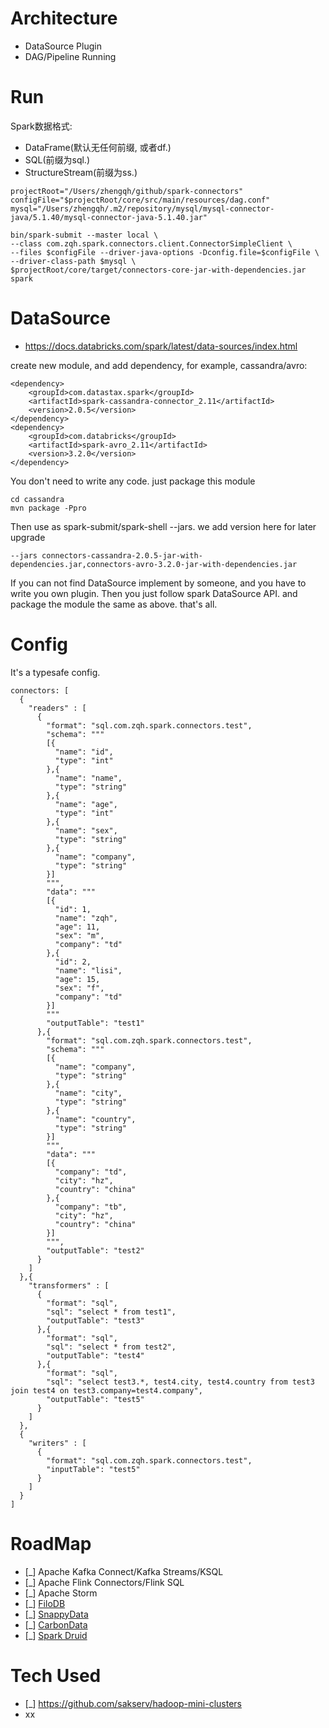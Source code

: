 

# Architecture

- DataSource Plugin
- DAG/Pipeline Running


# Run

Spark数据格式:

- DataFrame(默认无任何前缀, 或者df.)
- SQL(前缀为sql.)
- StructureStream(前缀为ss.)

```
projectRoot="/Users/zhengqh/github/spark-connectors"
configFile="$projectRoot/core/src/main/resources/dag.conf"
mysql="/Users/zhengqh/.m2/repository/mysql/mysql-connector-java/5.1.40/mysql-connector-java-5.1.40.jar"

bin/spark-submit --master local \
--class com.zqh.spark.connectors.client.ConnectorSimpleClient \
--files $configFile --driver-java-options -Dconfig.file=$configFile \
--driver-class-path $mysql \
$projectRoot/core/target/connectors-core-jar-with-dependencies.jar spark
```

# DataSource

- https://docs.databricks.com/spark/latest/data-sources/index.html

create new module, and add dependency, for example, cassandra/avro:

```
<dependency>
    <groupId>com.datastax.spark</groupId>
    <artifactId>spark-cassandra-connector_2.11</artifactId>
    <version>2.0.5</version>
</dependency>
<dependency>
    <groupId>com.databricks</groupId>
    <artifactId>spark-avro_2.11</artifactId>
    <version>3.2.0</version>
</dependency>
```

You don't need to write any code. just package this module

```
cd cassandra
mvn package -Ppro
```

Then use as spark-submit/spark-shell --jars. we add version here for later upgrade

```
--jars connectors-cassandra-2.0.5-jar-with-dependencies.jar,connectors-avro-3.2.0-jar-with-dependencies.jar
```

If you can not find DataSource implement by someone, and you have to write you own plugin.
Then you just follow spark DataSource API. and package the module the same as above. that's all.

# Config

It's a typesafe config.

```
connectors: [
  {
    "readers" : [
      {
        "format": "sql.com.zqh.spark.connectors.test",
        "schema": """
        [{
          "name": "id",
          "type": "int"
        },{
          "name": "name",
          "type": "string"
        },{
          "name": "age",
          "type": "int"
        },{
          "name": "sex",
          "type": "string"
        },{
          "name": "company",
          "type": "string"
        }]
        """,
        "data": """
        [{
          "id": 1,
          "name": "zqh",
          "age": 11,
          "sex": "m",
          "company": "td"
        },{
          "id": 2,
          "name": "lisi",
          "age": 15,
          "sex": "f",
          "company": "td"
        }]
        """
        "outputTable": "test1"
      },{
        "format": "sql.com.zqh.spark.connectors.test",
        "schema": """
        [{
          "name": "company",
          "type": "string"
        },{
          "name": "city",
          "type": "string"
        },{
          "name": "country",
          "type": "string"
        }]
        """,
        "data": """
        [{
          "company": "td",
          "city": "hz",
          "country": "china"
        },{
          "company": "tb",
          "city": "hz",
          "country": "china"
        }]
        """,
        "outputTable": "test2"
      }
    ]
  },{
    "transformers" : [
      {
        "format": "sql",
        "sql": "select * from test1",
        "outputTable": "test3"
      },{
        "format": "sql",
        "sql": "select * from test2",
        "outputTable": "test4"
      },{
        "format": "sql",
        "sql": "select test3.*, test4.city, test4.country from test3 join test4 on test3.company=test4.company",
        "outputTable": "test5"
      }
    ]
  },
  {
    "writers" : [
      {
        "format": "sql.com.zqh.spark.connectors.test",
        "inputTable": "test5"
      }
    ]
  }
]
```

# RoadMap

- [_] Apache Kafka Connect/Kafka Streams/KSQL
- [_] Apache Flink Connectors/Flink SQL
- [_] Apache Storm
- [_] [FiloDB](https://github.com/filodb/FiloDB)
- [_] [SnappyData](http://snappydatainc.github.io/snappydata/)
- [_] [CarbonData](http://carbondata.apache.org/)
- [_] [Spark Druid](https://github.com/SparklineData/spark-druid-olap)

# Tech Used

- [_] https://github.com/sakserv/hadoop-mini-clusters
- xx

